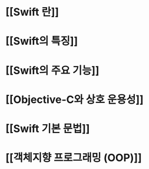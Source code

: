 # [[Swift 란]]

# [[Swift의 특징]]

# [[Swift의 주요 기능]]

# [[Objective-C와 상호 운용성]]

# [[Swift 기본 문법]]

# [[객체지향 프로그래밍 (OOP)]]

